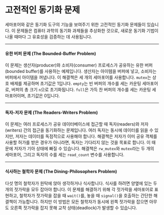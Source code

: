 # 고전적인 동기화 문제

세마포어와 같은 동기화 도구의 기능을 보여주기 위한 고전적인 동기화 문제들이 있습니다. 이 문제들은 컴퓨터 과학의 동기화 과제들을 추상화한 것으로, 새로운 동기화 기법이 나올 때마다 그 유효성을 검증하는 데 사용됩니다.

***

#### 유한 버퍼 문제 (The Bounded-Buffer Problem)

이 문제는 생산자(producer)와 소비자(consumer) 프로세스가 공유하는 유한 버퍼(bounded buffer)를 사용하는 예제입니다. 생산자는 아이템을 버퍼에 넣고, 소비자는 버퍼에서 아이템을 꺼냅니다. 이 해결책은 세 개의 세마포어를 사용합니다. `mutex`는 상호 배제를 제공하며 초기값은 1입니다. `empty`는 빈 버퍼의 개수를 세는 카운팅 세마포어로, 버퍼의 총 크기 `n`으로 초기화됩니다. `full`은 가득 찬 버퍼의 개수를 세는 카운팅 세마포어이며, 초기값은 0입니다.

***

#### 독자-저자 문제 (The Readers-Writers Problem)

이 문제는 여러 프로세스가 공유 데이터베이스에 접근할 때 독자(readers)와 저자(writers) 간의 접근을 동기화하는 문제입니다. 여러 독자는 동시에 데이터를 읽을 수 있지만, 저자는 데이터를 독점적으로 사용해야 합니다. 해결책은 저자가 이미 공유 객체를 사용할 허가를 받은 경우가 아니라면, 독자는 기다리지 않는 것을 목표로 합니다. 이 때문에 저자가 기아 상태에 빠질 수 있습니다. 해결책은 `rw_mutex`와 `mutex`라는 두 개의 세마포어, 그리고 독자의 수를 세는 `read_count` 변수를 사용합니다.

***

#### 식사하는 철학자 문제 (The Dining-Philosophers Problem)

다섯 명의 철학자가 원탁에 앉아 생각하거나 식사합니다. 식사를 하려면 양옆에 있는 두 개의 젓가락을 모두 잡아야 합니다. 이 문제를 해결하기 위해 각 젓가락을 세마포어로 표현하고, 철학자가 젓가락을 잡을 때 `wait()`를, 놓을 때 `signal()`을 호출하는 간단한 해결책이 가능합니다. 하지만 이 방법은 모든 철학자가 동시에 왼쪽 젓가락을 잡으면 아무도 오른쪽 젓가락을 잡지 못해 교착 상태(deadlock)가 발생할 수 있습니다.
